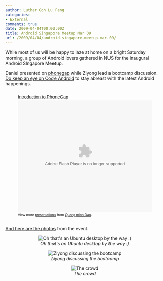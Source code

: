 ```yaml
---
author: Luther Goh Lu Feng
categories:
- External
comments: true
date: 2009-04-04T00:00:00Z
title: Android Singapore Meetup Mar 09
url: /2009/04/04/android-singapore-meetup-mar-09/
---
```


While most of us will be happy to laze at home on a bright Saturday morning, a group of Android lovers gathered in NUS for the inaugural Android SIngapore Meetup.

Daniel presented on <a href="http://phonegap.com/">phonegap</a> while Ziyong lead a bootcamp discussion. <a href="http://www.codeandroid.org/">Do keep an eye on Code Android</a> to stay abreast with the latest Android happenings.

<div align="center">
<img style="visibility:hidden;width:0px;height:0px;" border=0 width=0 height=0 src="http://counters.gigya.com/wildfire/IMP/CXNID=2000002.0NXC/bT*xJmx*PTEyMzg4MzIwMzM4NDkmcHQ9MTIzODgzMzY2NTg2MCZwPTEwMTkxJmQ9Jmc9MiZ*PSZvPWMxMTVmYjBmZmM1MjQ2NzVhZDA1Y2VhNmQ4MjA2OTAw.gif" /><div align="center" style="width:425px;text-align:left" id="__ss_1213403"><a style="font:14px Helvetica,Arial,Sans-serif;display:block;margin:12px 0 3px 0;text-decoration:underline;" href="http://www.slideshare.net/dqminh/introduction-to-phonegap-1213403?type=presentation" title="Introduction to PhoneGap">Introduction to PhoneGap</a><object style="margin:0px" width="425" height="355"><param name="movie" value="http://static.slidesharecdn.com/swf/ssplayer2.swf?doc=phonegap-090328011558-phpapp01&stripped_title=introduction-to-phonegap-1213403" /><param name="allowFullScreen" value="true"/><param name="allowScriptAccess" value="always"/><embed src="http://static.slidesharecdn.com/swf/ssplayer2.swf?doc=phonegap-090328011558-phpapp01&stripped_title=introduction-to-phonegap-1213403" type="application/x-shockwave-flash" allowscriptaccess="always" allowfullscreen="true" width="425" height="355"></embed></object><div style="font-size:11px;font-family:tahoma,arial;height:26px;padding-top:2px;">View more <a style="text-decoration:underline;" href="http://www.slideshare.net/">presentations</a> from <a style="text-decoration:underline;" href="http://www.slideshare.net/dqminh">Quang minh Dao</a>.</div></div></div>

<a href="http://www.flickr.com/photos/ruiwen/sets/72157616126663872/">And here are the photos</a> from the event.


<div align="center">
<p><img src="http://farm4.static.flickr.com/3474/3398999064_f0d57eea85.jpg?v=0" alt="Oh that's an Ubuntu desktop by the way :)" /><br /><em>Oh that's an Ubuntu desktop by the way :)</em></p>

<p>
<img src="http://farm4.static.flickr.com/3426/3399008706_9cc7aeca30.jpg?v=0" alt="Ziyong discussing the bootcamp" /><br /><em>Ziyong discussing the bootcamp</em></p>

<p>
<img src="http://farm4.static.flickr.com/3573/3399002620_1a8297985b.jpg?v=0" alt="The crowd" /><br /><em>The crowd</em></p>

</div>
